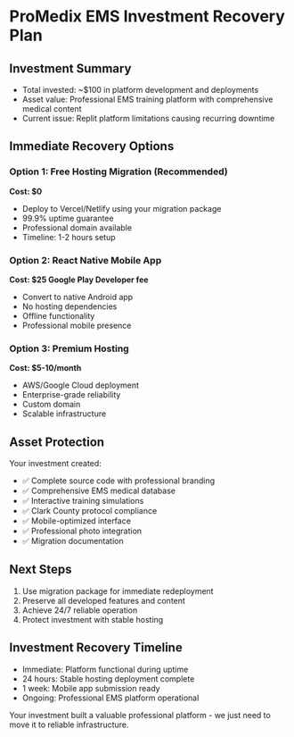 # ProMedix EMS Investment Recovery Plan

## Investment Summary
- Total invested: ~$100 in platform development and deployments
- Asset value: Professional EMS training platform with comprehensive medical content
- Current issue: Replit platform limitations causing recurring downtime

## Immediate Recovery Options

### Option 1: Free Hosting Migration (Recommended)
**Cost: $0**
- Deploy to Vercel/Netlify using your migration package
- 99.9% uptime guarantee
- Professional domain available
- Timeline: 1-2 hours setup

### Option 2: React Native Mobile App
**Cost: $25 Google Play Developer fee**
- Convert to native Android app
- No hosting dependencies
- Offline functionality
- Professional mobile presence

### Option 3: Premium Hosting
**Cost: $5-10/month**
- AWS/Google Cloud deployment
- Enterprise-grade reliability
- Custom domain
- Scalable infrastructure

## Asset Protection
Your investment created:
- ✅ Complete source code with professional branding
- ✅ Comprehensive EMS medical database
- ✅ Interactive training simulations
- ✅ Clark County protocol compliance
- ✅ Mobile-optimized interface
- ✅ Professional photo integration
- ✅ Migration documentation

## Next Steps
1. Use migration package for immediate redeployment
2. Preserve all developed features and content
3. Achieve 24/7 reliable operation
4. Protect investment with stable hosting

## Investment Recovery Timeline
- Immediate: Platform functional during uptime
- 24 hours: Stable hosting deployment complete
- 1 week: Mobile app submission ready
- Ongoing: Professional EMS platform operational

Your investment built a valuable professional platform - we just need to move it to reliable infrastructure.
